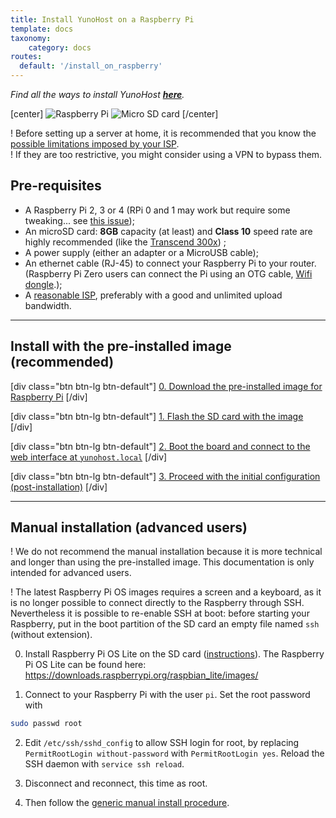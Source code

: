```yaml
---
title: Install YunoHost on a Raspberry Pi
template: docs
taxonomy:
    category: docs
routes:
  default: '/install_on_raspberry'
---
```


*Find all the ways to install YunoHost **[here](/install)**.*

[center]
![Raspberry Pi](image://raspberrypi.jpg?resize=300&class=inline)
![Micro SD card](image://micro-sd-card.jpg?class=inline)
[/center]

! Before setting up a server at home, it is recommended that you know the [possible limitations imposed by your ISP](/administrate/advance/isp).  
! If they are too restrictive, you might consider using a VPN to bypass them.

## Pre-requisites

- A Raspberry Pi 2, 3 or 4 (RPi 0 and 1 may work but require some tweaking... see [this issue](https://github.com/YunoHost/issues/issues/1423));
- An microSD card: **8GB** capacity (at least) and **Class 10** speed rate are highly recommended (like the [Transcend 300x](http://www.amazon.fr/Transcend-microSDHC-adaptateur-TS32GUSDU1E-Emballage/dp/B00CES44EO)) ;
- A power supply (either an adapter or a MicroUSB cable);
- An ethernet cable (RJ-45) to connect your Raspberry Pi to your router. (Raspberry Pi Zero users can connect the Pi using an OTG cable, [Wifi dongle](https://core-electronics.com.au/tutorials/raspberry-pi-zerow-headless-wifi-setup.html).);
- A [reasonable ISP](/isp), preferably with a good and unlimited upload bandwidth.

---

## Install with the pre-installed image (recommended)

[div class="btn btn-lg btn-default"] [0. Download the pre-installed image for Raspberry Pi](/images) [/div]

[div class="btn btn-lg btn-default"] [1. Flash the SD card with the image](/burn_or_copy_iso) [/div]

[div class="btn btn-lg btn-default"] [2. Boot the board and connect to the web interface at `yunohost.local`](/plug_and_boot) [/div]

[div class="btn btn-lg btn-default"] [3. Proceed with the initial configuration (post-installation)](/postinstall) [/div]

---

## Manual installation (advanced users)

! We do not recommend the manual installation because it is more technical and longer than using the pre-installed image. This documentation is only intended for advanced users.

! The latest Raspberry Pi OS images requires a screen and a keyboard, as it is no longer possible to connect directly to the Raspberry through SSH. Nevertheless it is possible to re-enable SSH at boot: before starting your Raspberry, put in the boot partition of the SD card an empty file named `ssh` (without extension).

0. Install Raspberry Pi OS Lite on the SD card ([instructions](https://www.raspberrypi.org/downloads/raspberry-pi-os/)). The Raspberry Pi OS Lite can be found here: https://downloads.raspberrypi.org/raspbian_lite/images/

1. Connect to your Raspberry Pi with the user `pi`. Set the root password with 
```bash
sudo passwd root
```

2. Edit `/etc/ssh/sshd_config` to allow SSH login for root, by replacing `PermitRootLogin without-password` with `PermitRootLogin yes`. Reload the SSH daemon with `service ssh reload`.

3. Disconnect and reconnect, this time as root.

4. Then follow the <a href="/install_manually">generic manual install procedure</a>.

